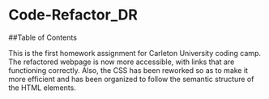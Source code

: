 # Code-Refactor_DR

##Table of Contents

This is the first homework assignment for Carleton University coding camp. The refactored webpage is now more accessible, with links  that are functioning correctly. Also, the CSS has been reworked so as to make it more efficient and has been organized to follow the semantic structure of the HTML elements.

